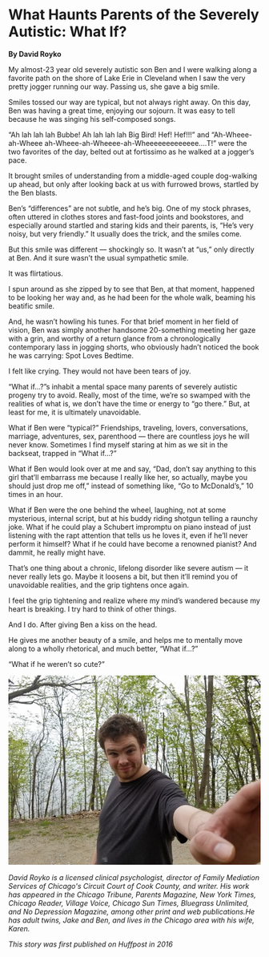# What Haunts Parents of the Severely Autistic: What If?

**By David Royko**

My almost-23 year old severely autistic son Ben and I were walking along a favorite path on the shore of Lake Erie in Cleveland when I saw the very pretty jogger running our way. Passing us, she gave a big smile.

Smiles tossed our way are typical, but not always right away. On this day, Ben was having a great time, enjoying our sojourn. It was easy to tell because he was singing his self-composed songs.

“Ah lah lah lah Bubbe! Ah lah lah lah Big Bird! Hef! Hef!!!” and “Ah-Wheee-ah-Wheee ah-Wheee-ah-Wheeee-ah-Wheeeeeeeeeeeee....T!” were the two favorites of the day, belted out at fortissimo as he walked at a jogger’s pace.

It brought smiles of understanding from a middle-aged couple dog-walking up ahead, but only after looking back at us with furrowed brows, startled by the Ben blasts.

Ben’s “differences” are not subtle, and he’s big. One of my stock phrases, often uttered in clothes stores and fast-food joints and bookstores, and especially around startled and staring kids and their parents, is, “He’s very noisy, but very friendly.” It usually does the trick, and the smiles come.

But this smile was different ― shockingly so. It wasn’t at “us,” only directly at Ben. And it sure wasn’t the usual sympathetic smile.

It was flirtatious.

I spun around as she zipped by to see that Ben, at that moment, happened to be looking her way and, as he had been for the whole walk, beaming his beatific smile.

And, he wasn’t howling his tunes. For that brief moment in her field of vision, Ben was simply another handsome 20-something meeting her gaze with a grin, and worthy of a return glance from a chronologically contemporary lass in jogging shorts, who obviously hadn’t noticed the book he was carrying: Spot Loves Bedtime.

I felt like crying. They would not have been tears of joy.

“What if...?”s inhabit a mental space many parents of severely autistic progeny try to avoid. Really, most of the time, we’re so swamped with the realities of what is, we don’t have the time or energy to “go there.” But, at least for me, it is ultimately unavoidable.

What if Ben were “typical?” Friendships, traveling, lovers, conversations, marriage, adventures, sex, parenthood ― there are countless joys he will never know. Sometimes I find myself staring at him as we sit in the backseat, trapped in “What if...?”

What if Ben would look over at me and say, “Dad, don’t say anything to this girl that’ll embarrass me because I really like her, so actually, maybe you should just drop me off,” instead of something like, “Go to McDonald’s,” 10 times in an hour.

What if Ben were the one behind the wheel, laughing, not at some mysterious, internal script, but at his buddy riding shotgun telling a raunchy joke. What if he could play a Schubert impromptu on piano instead of just listening with the rapt attention that tells us he loves it, even if he’ll never perform it himself? What if he could have become a renowned pianist? And dammit, he really might have.

That’s one thing about a chronic, lifelong disorder like severe autism ― it never really lets go. Maybe it loosens a bit, but then it’ll remind you of unavoidable realities, and the grip tightens once again.

I feel the grip tightening and realize where my mind’s wandered because my heart is breaking. I try hard to think of other things.

And I do. After giving Ben a kiss on the head.

He gives me another beauty of a smile, and helps me to mentally move along to a wholly rhetorical, and much better, “What if...?”

“What if he weren’t so cute?”

![benroyko_pic](droyko_pic1.jpg)

*David Royko is a licensed clinical psychologist, director of Family Mediation Services of Chicago's Circuit Court of Cook County, and writer. His work has appeared in the Chicago Tribune, Parents Magazine, New York Times, Chicago Reader, Village Voice, Chicago Sun Times, Bluegrass Unlimited, and No Depression Magazine, among other print and web publications.He has adult twins, Jake and Ben, and lives in the Chicago area with his wife, Karen.*

*This story was first published on Huffpost in 2016*
